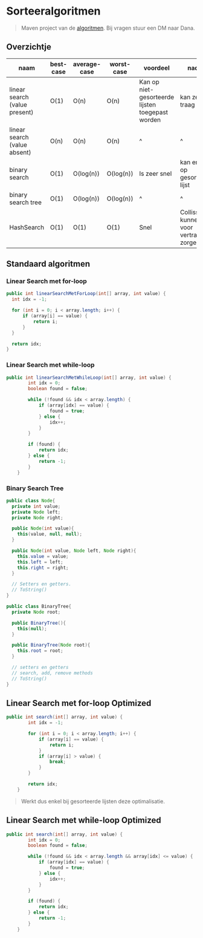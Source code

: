 # Sorteeralgoritmen

> Maven project van de [algoritmen](Algoritmen.zip).
> Bij vragen stuur een DM naar Dana.

## Overzichtje

| naam                          | best-case | average-case | worst-case | voordeel                                         | nadeel                                     |
| ----------------------------- | --------- | ------------ | ---------- | ------------------------------------------------ | ------------------------------------------ |
| linear search (value present) | O(1)      | O(n)         | O(n)       | Kan op niet-gesorteerde lijsten toegepast worden | kan zeer traag zijn                        |
| linear search (value absent)  | O(n)      | O(n)         | O(n)       | ^                                                | ^                                          |
| binary search                 | O(1)      | O(log(n))    | O(log(n))  | Is zeer snel                                     | kan enkel op gesorteerde lijst             |
| binary search tree            | O(1)      | O(log(n))    | O(log(n))  | ^                                                | ^                                          |
| HashSearch                    | O(1)      | O(1)         | O(1)       | Snel                                             | Collissions kunnen voor vertraging zorgen. |

## Standaard algoritmen

### Linear Search met for-loop

```java
public int linearSearchMetForLoop(int[] array, int value) {
  int idx = -1;

  for (int i = 0; i < array.length; i++) {
      if (array[i] == value) {
          return i;
      }
  }

  return idx;
}
```

### Linear Search met while-loop

```java
public int linearSearchMetWhileLoop(int[] array, int value) {
        int idx = 0;
        boolean found = false;

        while (!found && idx < array.length) {
            if (array[idx] == value) {
                found = true;
            } else {
                idx++;
            }
        }

        if (found) {
            return idx;
        } else {
            return -1;
        }
    }
```

### Binary Search Tree

```java
public class Node{
  private int value;
  private Node left;
  private Node right;

  public Node(int value){
    this(value, null, null);
  }

  public Node(int value, Node left, Node right){
    this.value = value;
    this.left = left;
    this.right = right;
  }

  // Setters en getters.
  // ToString()
}
```

```java
public class BinaryTree{
  private Node root;

  public BinaryTree(){
    this(null);
  }

  public BinaryTree(Node root){
    this.root = root;
  }

  // setters en getters
  // search, add, remove methods
  // ToString()
}
```

## Linear Search met for-loop Optimized

```java
public int search(int[] array, int value) {
        int idx = -1;

        for (int i = 0; i < array.length; i++) {
            if (array[i] == value) {
                return i;
            }
            if (array[i] > value) {
                break;
            }
        }

        return idx;
    }
```

> Werkt dus enkel bij gesorteerde lijsten deze optimalisatie.

## Linear Search met while-loop Optimized

```java
public int search(int[] array, int value) {
        int idx = 0;
        boolean found = false;

        while (!found && idx < array.length && array[idx] <= value) {
            if (array[idx] == value) {
                found = true;
            } else {
                idx++;
            }
        }

        if (found) {
            return idx;
        } else {
            return -1;
        }
    }
```
